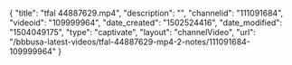 {
    "title": "tfal 44887629.mp4",
    "description": "",
    "channelid": "111091684",
    "videoid": "109999964",
    "date_created": "1502524416",
    "date_modified": "1504049175",
    "type": "captivate",
    "layout": "channelVideo",
    "url": "\/bbbusa-latest-videos\/tfal-44887629-mp4-2-notes\/111091684-109999964"
}